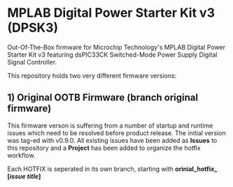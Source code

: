 # MPLAB Digital Power Starter Kit v3 (DPSK3)

Out-Of-The-Box firmware for Microchip Technology's MPLAB Digital Power Starter Kit v3 featuring dsPIC33CK Switched-Mode Power Supply Digital Signal Controller.

This repository holds two very different firmware versions:

## 1) Original OOTB Firmware (branch original firmware)  
This firmware verson is suffering from a number of startup and runtime issues which need to be resolved before product release. The initial version was tag-ed with v0.9.0.
All existing issues have been added as **Issues** to this repository and a **Project** has been added to organize the hotfix workflow.

Each HOTFIX is seperated in its own branch, starting with **orinial_hotfix_ [_issue title_]**  
